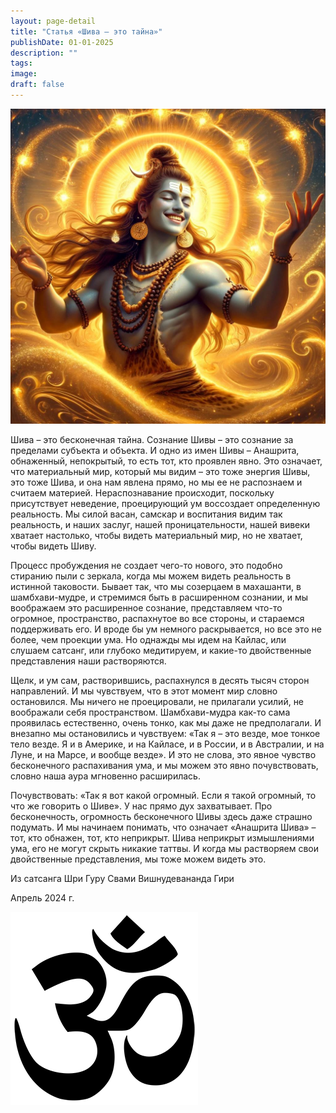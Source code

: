 ```yaml
---
layout: page-detail
title: "Статья «Шива – это тайна»"
publishDate: 01-01-2025
description: ""
tags:
image:
draft: false
---
```


  
![Шива](/upload/medialibrary/e44/e4493a9c6819d90d0e729e7ab9e4d3c9.jpg "Шива")  

  
 Шива – это бесконечная тайна. Сознание Шивы – это сознание за пределами субъекта и объекта. И одно из имен Шивы – Анашрита, обнаженный, непокрытый, то есть тот, кто проявлен явно. Это означает, что материальный мир, который мы видим – это тоже энергия Шивы, это тоже Шива, и она нам явлена прямо, но мы ее не распознаем и считаем материей. Нераспознавание происходит, поскольку присутствует неведение, проецирующий ум воссоздает определенную реальность. Мы силой васан, самскар и воспитания видим так реальность, и наших заслуг, нашей проницательности, нашей вивеки хватает настолько, чтобы видеть материальный мир, но не хватает, чтобы видеть Шиву.

 Процесс пробуждения не создает чего-то нового, это подобно стиранию пыли с зеркала, когда мы можем видеть реальность в истинной таковости. Бывает так, что мы созерцаем в махашанти, в шамбхави-мудре, и стремимся быть в расширенном сознании, и мы воображаем это расширенное сознание, представляем что-то огромное, пространство, распахнутое во все стороны, и стараемся поддерживать его. И вроде бы ум немного раскрывается, но все это не более, чем проекции ума. Но однажды мы идем на Кайлас, или слушаем сатсанг, или глубоко медитируем, и какие-то двойственные представления наши растворяются.

 Щелк, и ум сам, растворившись, распахнулся в десять тысяч сторон направлений. И мы чувствуем, что в этот момент мир словно остановился. Мы ничего не проецировали, не прилагали усилий, не воображали себя пространством. Шамбхави-мудра как-то сама проявилась естественно, очень тонко, как мы даже не предполагали. И внезапно мы остановились и чувствуем: «Так я – это везде, мое тонкое тело везде. Я и в Америке, и на Кайласе, и в России, и в Австралии, и на Луне, и на Марсе, и вообще везде». И это не слова, это явное чувство бесконечного распахивания ума, и мы можем это явно почувствовать, словно наша аура мгновенно расширилась.

 Почувствовать: «Так я вот какой огромный. Если я такой огромный, то что же говорить о Шиве». У нас прямо дух захватывает. Про бесконечность, огромность бесконечного Шивы здесь даже страшно подумать. И мы начинаем понимать, что означает «Анашрита Шива» – тот, кто обнажен, тот, кто неприкрыт. Шива неприкрыт измышлениями ума, его не могут скрыть никакие таттвы. И когда мы растворяем свои двойственные представления, мы тоже можем видеть это.

  
 Из сатсанга Шри Гуру Свами Вишнудевананда Гири

 Апрель 2024 г.

![Ом](/upload/medialibrary/4e5/4e59138d7f13f8137afb77ab8ee41988.png) 
